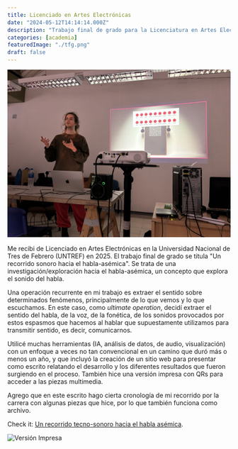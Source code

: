 ```yaml
---
title: Licenciado en Artes Electrónicas
date: "2024-05-12T14:14:14.000Z"
description: "Trabajo final de grado para la Licenciatura en Artes Electrónicas en la UNTREF."
categories: [academia]
featuredImage: "./tfg.png"
draft: false
---
```


![foto presentando][foto presentando]

Me recibi de Licenciado en Artes Electrónicas en la Universidad Nacional de Tres de Febrero (UNTREF) en 2025. El trabajo final de grado se titula "Un recorrido sonoro hacia el habla-asémica". Se trata de una investigación/exploración hacia el habla-asémica, un concepto que explora el sonido del habla.

Una operación recurrente en mi trabajo es extraer el sentido sobre determinados fenómenos, principalmente de lo que vemos y lo que escuchamos. En este caso, como _ultimate operation_, decidí extraer el sentido del habla, de la voz, de la fonética, de los sonidos provocados por estos espasmos que hacemos al hablar que supuestamente utilizamos para transmitir sentido, es decir, comunicarnos.

Utilicé muchas herramientas (IA, análisis de datos, de audio, visualización) con un enfoque a veces no tan convencional en un camino que duró más o menos un año, y que incluyó la creación de un sitio web para presentar como escrito relatando el desarrollo y los diferentes resultados que fueron surgiendo en el proceso. También hice una versión impresa con QRs para acceder a las piezas multimedia.

Agrego que en este escrito hago cierta cronología de mi recorrido por la carrera con algunas piezas que hice, por lo que también funciona como archivo.

Check it: <a href="https://tfg.juanm.art/" target="_blank" rel="noopener noreferrer">Un recorrido tecno-sonoro hacia el habla asémica</a>.

<div className="flex flex-col md:flex-row gap-4 mb-4">
    <img src="./tfg-book.gif" alt="Versión Impresa" className="w-full h-auto object-cover rounded" />
</div>

[foto presentando]: ./tfg-presentacion.jpg "Defensa en UNTREF"
